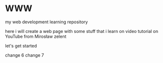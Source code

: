 # WWW
my web development learning repository

here i will create a web page with some stuff that i learn on video tutorial on YouTube from Mirosław zelent

let's get started


change 6
change 7
